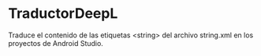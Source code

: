 # TraductorDeepL
Traduce el contenido de las etiquetas &lt;string> del archivo string.xml en los proyectos de Android Studio.
